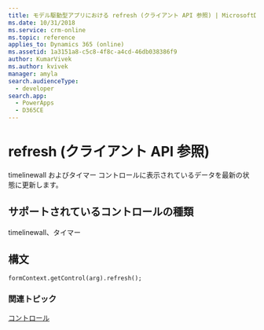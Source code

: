 ```yaml
---
title: モデル駆動型アプリにおける refresh (クライアント API 参照) | MicrosoftDocs
ms.date: 10/31/2018
ms.service: crm-online
ms.topic: reference
applies_to: Dynamics 365 (online)
ms.assetid: 1a3151a8-c5c8-4f8c-a4cd-46db038386f9
author: KumarVivek
ms.author: kvivek
manager: amyla
search.audienceType:
  - developer
search.app:
  - PowerApps
  - D365CE
---
```

# <a name="refresh-client-api-reference"></a>refresh (クライアント API 参照)



timelinewall およびタイマー コントロールに表示されているデータを最新の状態に更新します。

## <a name="control-types-supported"></a>サポートされているコントロールの種類

timelinewall、タイマー

## <a name="syntax"></a>構文

`formContext.getControl(arg).refresh();`

### <a name="related-topics"></a>関連トピック

[コントロール](../controls.md)



